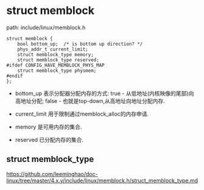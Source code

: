 struct memblock
========================================

path: include/linux/memblock.h
```
struct memblock {
    bool bottom_up;  /* is bottom up direction? */
    phys_addr_t current_limit;
    struct memblock_type memory;
    struct memblock_type reserved;
#ifdef CONFIG_HAVE_MEMBLOCK_PHYS_MAP
    struct memblock_type physmem;
#endif
};
```

* bottom_up
  表示分配器分配内存的方式: true - 从低地址(内核映像的尾部)向高地址分配;
  false - 也就是top-down,从高地址向地址分配内存.

* current_limit
  用于限制通过memblock_alloc的内存申请.

* memory
  是可用内存的集合.

* reserved
  已分配内存的集合.

struct memblock_type
----------------------------------------

https://github.com/leeminghao/doc-linux/tree/master/4.x.y/include/linux/memblock.h/struct_memblock_type.md